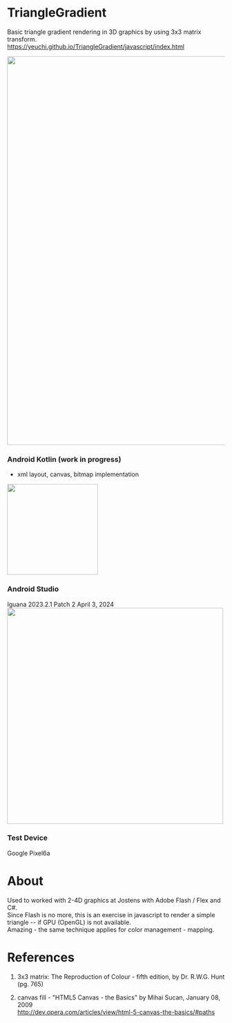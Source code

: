 # TriangleGradient
Basic triangle gradient rendering in 3D graphics by using 3x3 matrix transform. \
https://yeuchi.github.io/TriangleGradient/javascript/index.html

<img width="900" src="https://user-images.githubusercontent.com/1282659/126918850-f6125710-269f-46f9-bde3-3e5baee880b2.png">

### Android Kotlin (work in progress)
- xml layout, canvas, bitmap implementation
<img width="210" src="https://github.com/yeuchi/TriangleGradient/assets/1282659/f7201862-b3e7-46d9-b953-5ede84c6d4f0">

### Android Studio
Iguana 2023.2.1 Patch 2 April 3, 2024\
<img width="500" src="https://github.com/yeuchi/LinearRegression/assets/1282659/4faf30c4-4425-4201-846b-b5bd32c9fc42"/>

### Test Device
Google Pixel6a 

# About

Used to worked with 2-4D graphics at Jostens with Adobe Flash / Flex and C#.\
Since Flash is no more, this is an exercise in javascript to render a simple triangle -- if GPU (OpenGL) is not available. \
Amazing - the same technique applies for color management - mapping.

# References

1. 3x3 matrix:	The Reproduction of Colour - fifth edition, by Dr. R.W.G. Hunt (pg. 765)

2. canvas fill - "HTML5 Canvas - the Basics" by Mihai Sucan, January 08, 2009 \
http://dev.opera.com/articles/view/html-5-canvas-the-basics/#paths

